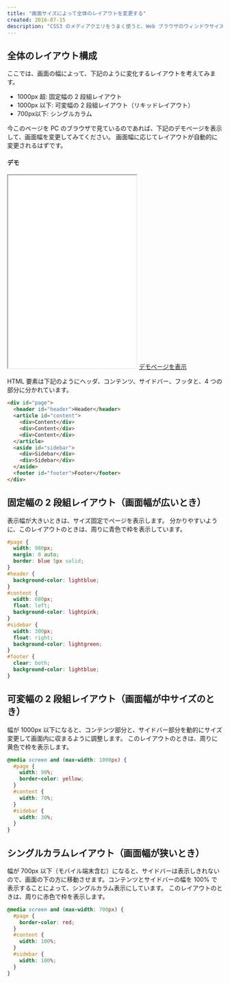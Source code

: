 ```yaml
---
title: "画面サイズによって全体のレイアウトを変更する"
created: 2016-07-15
description: "CSS3 のメディアクエリをうまく使うと、Web ブラウザのウィンドウサイズによって、動的にレイアウトを変更することができます。"
---
```


全体のレイアウト構成
----

ここでは、画面の幅によって、下記のように変化するレイアウトを考えてみます。　

* 1000px 超: 固定幅の 2 段組レイアウト
* 1000px 以下: 可変幅の 2 段組レイアウト（リキッドレイアウト）
* 700px以下: シングルカラム

今このページを PC のブラウザで見ているのであれば、下記のデモページを表示して、画面幅を変更してみてください。
画面幅に応じてレイアウトが自動的に変更されるはずです。

#### デモ

<iframe class="maku-htmlDemo" style="height: 450px" src="change-layout-demo.html"></iframe>
<a target="_blank" href="change-layout-demo.html">デモページを表示</a>

HTML 要素は下記のようにヘッダ、コンテンツ、サイドバー、フッタと、4 つの部分に分かれています。

```html
<div id="page">
  <header id="header">Header</header>
  <article id="content">
    <div>Content</div>
    <div>Content</div>
    <div>Content</div>
  </article>
  <aside id="sidebar">
    <div>Sidebar</div>
    <div>Sidebar</div>
  </aside>
  <footer id="footer">Footer</footer>
</div>
```


固定幅の 2 段組レイアウト（画面幅が広いとき）
----

表示幅が大きいときは、サイズ固定でページを表示します。
分かりやすいように、このレイアウトのときは、周りに青色で枠を表示しています。

```css
#page {
  width: 980px;
  margin: 0 auto;
  border: blue 5px solid;
}
#header {
  background-color: lightblue;
}
#content {
  width: 680px;
  float: left;
  background-color: lightpink;
}
#sidebar {
  width: 300px;
  float: right;
  background-color: lightgreen;
}
#footer {
  clear: both;
  background-color: lightblue;
}
```


可変幅の 2 段組レイアウト（画面幅が中サイズのとき）
----

幅が 1000px 以下になると、コンテンツ部分と、サイドバー部分を動的にサイズ変更して画面内に収まるように調整します。
このレイアウトのときは、周りに黄色で枠を表示します。

```css
@media screen and (max-width: 1000px) {
  #page {
    width: 98%;
    border-color: yellow;
  }
  #content {
    width: 70%;
  }
  #sidebar {
    width: 30%;
  }
}
```


シングルカラムレイアウト（画面幅が狭いとき）
----

幅が 700px 以下（モバイル端末含む）になると、サイドバーは表示しきれないので、画面の下の方に移動させます。コンテンツとサイドバーの幅を 100% で表示することによって、シングルカラム表示にしています。
このレイアウトのときは、周りに赤色で枠を表示します。

```css
@media screen and (max-width: 700px) {
  #page {
    border-color: red;
  }
  #content {
    width: 100%;
  }
  #sidebar {
    width: 100%;
  }
}
```

